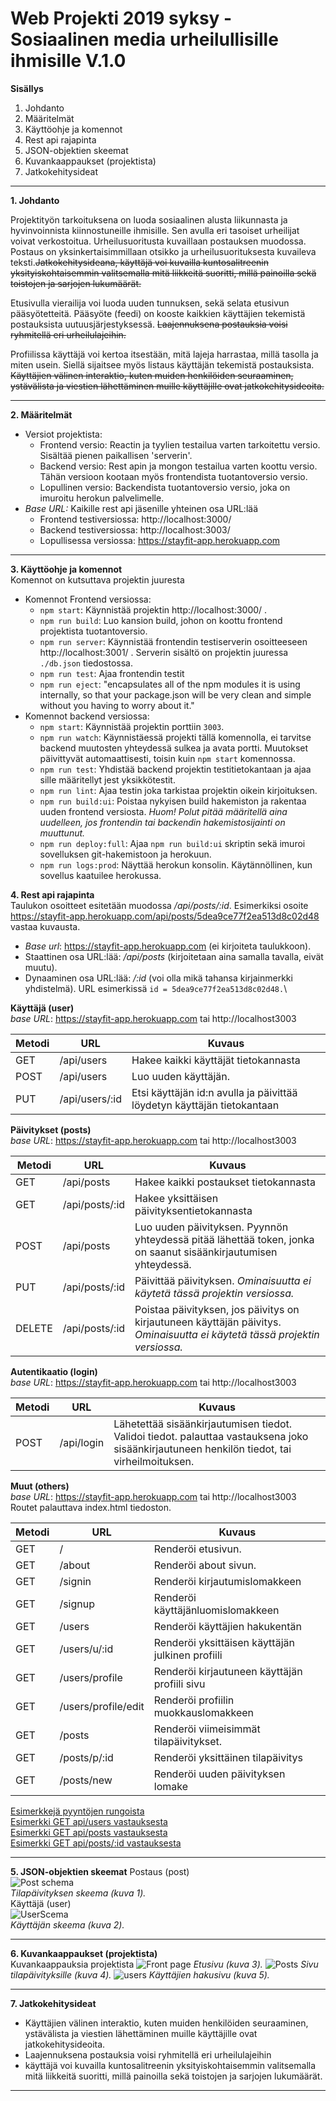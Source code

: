 # Web Projekti 2019 syksy - Sosiaalinen media urheilullisille ihmisille V.1.0

**Sisällys**
1. Johdanto
2. Määritelmät
3. Käyttöohje ja komennot
4. Rest api rajapinta
5. JSON-objektien skeemat
6. Kuvankaappaukset (projektista)
7. Jatkokehitysideat

____________

**1. Johdanto**

Projektityön tarkoituksena on luoda sosiaalinen alusta liikunnasta ja hyvinvoinnista kiinnostuneille ihmisille. Sen avulla eri tasoiset urheilijat voivat verkostoitua. Urheilusuoritusta kuvaillaan postauksen muodossa. Postaus on yksinkertaisimmillaan otsikko ja urheilusuorituksesta kuvaileva teksti.~~Jatkokehitysideana, käyttäjä voi kuvailla kuntosalitreenin yksityiskohtaisemmin valitsemalla mitä liikkeitä suoritti, millä painoilla sekä toistojen ja sarjojen lukumäärät.~~

Etusivulla vierailija voi luoda uuden tunnuksen, sekä selata etusivun pääsyötetteitä. Pääsyöte (feedi) on kooste kaikkien käyttäjien tekemistä postauksista uutuusjärjestyksessä. ~~Laajennuksena postauksia voisi ryhmitellä eri urheilulajeihin.~~

Profiilissa käyttäjä voi kertoa itsestään, mitä lajeja harrastaa, millä tasolla ja miten usein. Siellä sijaitsee myös listaus käyttäjän tekemistä postauksista. ~~Käyttäjien välinen interaktio, kuten muiden henkilöiden seuraaminen, ystävälista ja viestien lähettäminen muille käyttäjille ovat jatkokehitysideoita.~~
__________________

**2. Määritelmät**

* Versiot projektista:
  - Frontend versio: Reactin ja tyylien testailua varten tarkoitettu versio. Sisältää pienen paikallisen 'serverin'.
  - Backend versio: Rest apin ja mongon testailua varten koottu versio. Tähän versioon kootaan myös frontendista tuotantoversio versio.
  - Lopullinen versio: Backendista tuotantoversio versio, joka on imuroitu herokun palvelimelle.
* *Base URL:* Kaikille rest api jäsenille yhteinen osa URL:lää
  - Frontend testiversiossa: http://localhost:3000/
  - Backend testiversiossa: http://localhost:3003/
  - Lopullisessa versiossa: https://stayfit-app.herokuapp.com

____________________

**3. Käyttöohje ja komennot**\
Komennot on kutsuttava projektin juuresta

* Komennot Frontend versiossa:
  - `npm start`: Käynnistää projektin http://localhost:3000/ .
  - `npm run build`: Luo kansion build, johon on koottu frontend projektista tuotantoversio.
  - `npm run server`: Käynnistää frontendin testiserverin osoitteeseen http://localhost:3001/ . Serverin sisältö on projektin juuressa `./db.json` tiedostossa.
  - `npm run test`: Ajaa frontendin testit
  - `npm run eject`: "encapsulates all of the npm modules it is using internally, so that your package.json will be very clean and simple without you having to worry about it."
* Komennot backend versiossa:
  - `npm start`: Käynnistää projektin porttiin `3003`.
  - `npm run watch`: Käynnistäessä projekti tällä komennolla, ei tarvitse backend muutosten yhteydessä sulkea ja avata portti. Muutokset päivittyvät automaattisesti, toisin kuin `npm start` komennossa.
  - `npm run test`: Yhdistää backend projektin testitietokantaan ja ajaa sille määritellyt jest yksikkötestit.
  - `npm run lint`: Ajaa testin joka tarkistaa projektin oikein kirjoituksen.
  - `npm run build:ui`: Poistaa nykyisen build hakemiston ja rakentaa uuden frontend versiosta. *Huom! Polut pitää määritellä aina uudelleen, jos frontendin tai backendin hakemistosijainti on muuttunut.*
  - `npm run deploy:full`: Ajaa `npm run build:ui` skriptin sekä imuroi sovelluksen git-hakemistoon ja herokuun.
  - `npm run logs:prod`: Näyttää herokun konsolin. Käytännöllinen, kun sovellus kaatuilee herokussa.

**4. Rest api rajapinta**\
Taulukon osoitteet esitetään muodossa */api/posts/:id*. Esimerkiksi osoite https://stayfit-app.herokuapp.com/api/posts/5dea9ce77f2ea513d8c02d48 vastaa kuvausta.
- *Base url*: https://stayfit-app.herokuapp.com (ei kirjoiteta taulukkoon).
- Staattinen osa URL:lää: */api/posts* (kirjoitetaan aina samalla tavalla, eivät muutu).
- Dynaaminen osa URL:lää: */:id* (voi olla mikä tahansa kirjainmerkki yhdistelmä). URL esimerkissä 
```id = 5dea9ce77f2ea513d8c02d48.```\

**Käyttäjä (user)**\
*base URL*: https://stayfit-app.herokuapp.com tai http://localhost3003

|Metodi |URL |Kuvaus |
|-------|-------|-------|
|GET|/api/users|Hakee kaikki käyttäjät tietokannasta|
|POST|/api/users|Luo uuden käyttäjän.|
|PUT|/api/users/:id|Etsi käyttäjän id:n avulla ja päivittää löydetyn käyttäjän tietokantaan|

**Päivitykset (posts)**\
*base URL*: https://stayfit-app.herokuapp.com tai http://localhost3003

|Metodi |URL |Kuvaus |
|-------|-------|-------|
|GET|/api/posts|Hakee kaikki postaukset tietokannasta|
|GET|/api/posts/:id|Hakee yksittäisen päivityksentietokannasta|
|POST|/api/posts|Luo uuden päivityksen. Pyynnön yhteydessä pitää lähettää token, jonka on saanut sisäänkirjautumisen yhteydessä.|
|PUT|/api/posts/:id|Päivittää päivityksen. *Ominaisuutta ei käytetä tässä projektin versiossa.*|
|DELETE|/api/posts/:id|Poistaa päivityksen, jos päivitys on kirjautuneen käyttäjän päivitys. *Ominaisuutta ei käytetä tässä projektin versiossa.*|

**Autentikaatio (login)**\
*base URL*: https://stayfit-app.herokuapp.com tai http://localhost3003

|Metodi |URL |Kuvaus |
|-------|-------|-------|
|POST|/api/login|Lähetettää sisäänkirjautumisen tiedot. Validoi tiedot. palauttaa vastauksena joko sisäänkirjautuneen henkilön tiedot, tai virheilmoituksen.|

**Muut (others)**\
*base URL*: https://stayfit-app.herokuapp.com tai http://localhost3003 \
Routet palauttava index.html tiedoston.

|Metodi |URL |Kuvaus |
|-------|-------|-------|
|GET|/|Renderöi etusivun.|
|GET|/about|Renderöi about sivun.|
|GET|/signin|Renderöi kirjautumislomakkeen|
|GET|/signup|Renderöi käyttäjänluomislomakkeen|
|GET|/users|Renderöi käyttäjien hakukentän|
|GET|/users/u/:id|Renderöi yksittäisen käyttäjän julkinen profiili|
|GET|/users/profile|Renderöi kirjautuneen käyttäjän profiili sivu|
|GET|/users/profile/edit|Renderöi profiilin muokkauslomakkeen|
|GET|/posts|Renderöi viimeisimmät tilapäivitykset.|
|GET|/posts/p/:id|Renderöi yksittäinen tilapäivitys|
|GET|/posts/new|Renderöi uuden päivityksen lomake|

[Esimerkkejä pyyntöjen rungoista](https://github.com/wesenbergg/webs2019-backend-project/tree/master/requests)\
[Esimerkki GET api/users vastauksesta](https://stayfit-app.herokuapp.com/api/users)\
[Esimerkki GET api/posts vastauksesta](https://stayfit-app.herokuapp.com/api/posts)\
[Esimerkki GET api/posts/:id vastauksesta](https://stayfit-app.herokuapp.com/api/posts/5dea9ce77f2ea513d8c02d48)
____________

**5. JSON-objektien skeemat**
Postaus (post)\
![Post schema](https://i.imgur.com/qrPDJvA.png)\
*Tilapäivityksen skeema (kuva 1).*\
Käyttäjä (user)\
![UserScema](https://i.imgur.com/8dHFUTF.png)\
*Käyttäjän skeema (kuva 2).*
_______
**6. Kuvankaappaukset (projektista)**\
Kuvankaappauksia projektista
![Front page](https://i.imgur.com/Tvd1uoB.jpg)
*Etusivu (kuva 3).*
![Posts](https://i.imgur.com/8gjsVAm.png)
*Sivu tilapäivityksille (kuva 4).*
![users](https://i.imgur.com/CifeErD.png)
*Käyttäjien hakusivu (kuva 5).*
_____
**7. Jatkokehitysideat**
- Käyttäjien välinen interaktio, kuten muiden henkilöiden seuraaminen, ystävälista ja viestien lähettäminen muille käyttäjille ovat jatkokehitysideoita.
- Laajennuksena postauksia voisi ryhmitellä eri urheilulajeihin
- käyttäjä voi kuvailla kuntosalitreenin yksityiskohtaisemmin valitsemalla mitä liikkeitä suoritti, millä painoilla sekä toistojen ja sarjojen lukumäärät.
_____